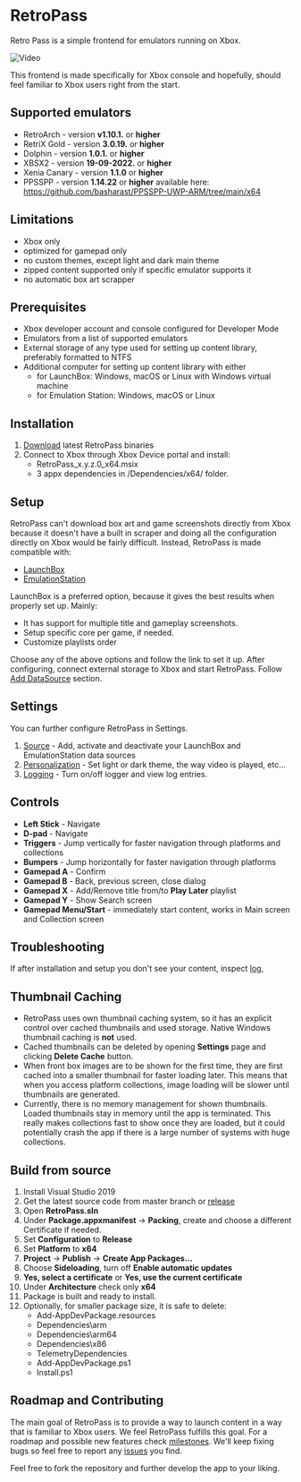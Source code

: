 # RetroPass
Retro Pass is a simple frontend for emulators running on Xbox.

![Video](/Docs/menu.gif)

This frontend is made specifically for Xbox console and hopefully, should feel familiar to Xbox users right from the start.

## Supported emulators
- RetroArch - version **v1.10.1.** or **higher**
- RetriX Gold - version **3.0.19.** or **higher**
- Dolphin - version **1.0.1.** or **higher**
- XBSX2 - version **19-09-2022.** or **higher**
- Xenia Canary - version **1.1.0** or **higher**
- PPSSPP - version **1.14.22** or **higher** available here:
  <br> https://github.com/basharast/PPSSPP-UWP-ARM/tree/main/x64

## Limitations
- Xbox only
- optimized for gamepad only
- no custom themes, except light and dark main theme
- zipped content supported only if specific emulator supports it
- no automatic box art scrapper
  
## Prerequisites

- Xbox developer account and console configured for Developer Mode
- Emulators from a list of supported emulators
- External storage of any type used for setting up content library, preferably formatted to NTFS
- Additional computer for setting up content library with either
	* for LaunchBox: Windows, macOS or Linux with Windows virtual machine
	* for Emulation Station: Windows, macOS or Linux


## Installation

 1. [Download](../../releases/) latest RetroPass binaries
 2. Connect to Xbox through Xbox Device portal and install:
	- RetroPass_x.y.z.0_x64.msix
	- 3 appx dependencies in /Dependencies/x64/ folder. 

## Setup

RetroPass can't download box art and game screenshots directly from Xbox because it doesn't have a built in scraper and doing all the configuration directly on Xbox would be fairly difficult. Instead, RetroPass is made compatible with:

- [LaunchBox](/Docs/SetupLaunchBox.md)
- [EmulationStation](/Docs/SetupEmulationStation.md)

LaunchBox is a preferred option, because it gives the best results when properly set up. Mainly:
- It has support for multiple title and gameplay screenshots. 
- Setup specific core per game, if needed.
- Customize playlists order

Choose any of the above options and follow the link to set it up. After configuring, connect external storage to Xbox and start RetroPass. Follow [Add DataSource](/Docs/SettingsDataSources.md) section.

## Settings
You can further configure RetroPass in Settings.

1. [Source](/Docs/SettingsDataSources.md) - Add, activate and deactivate your LaunchBox and EmulationStation data sources
2. [Personalization](/Docs/SettingsPersonalization.md) - Set light or dark theme, the way video is played, etc...
3. [Logging](/Docs/SettingsLogging.md) - Turn on/off logger and view log entries.

## Controls
- **Left Stick** - Navigate
- **D-pad** - Navigate
- **Triggers** - Jump vertically for faster navigation through platforms and collections
- **Bumpers** - Jump horizontally for faster navigation through platforms
- **Gamepad A** - Confirm
- **Gamepad B** - Back, previous screen, close dialog
- **Gamepad X** - Add/Remove title from/to **Play Later** playlist
- **Gamepad Y** - Show Search screen
- **Gamepad Menu/Start** - immediately start content, works in Main screen and Collection screen

## Troubleshooting

If after installation and setup you don't see your content, inspect [log](/Docs/SettingsLogging.md),


## Thumbnail Caching

- RetroPass uses own thumbnail caching system, so it has an explicit control over cached thumbnails and used storage. Native Windows thumbnail caching is **not** used.
- Cached thumbnails can be deleted by opening **Settings** page and clicking **Delete Cache** button.
- When front box images are to be shown for the first time, they are first cached into a smaller thumbnail for faster loading later. This means that when you access platform collections, image loading will be slower until thumbnails are generated.
- Currently, there is no memory management for shown thumbnails. Loaded thumbnails stay in memory until the app is terminated. This really makes collections fast to show once they are loaded, but it could potentially crash the app if there is a large number of systems with huge collections.


## Build from source

1. Install Visual Studio 2019
2. Get the latest source code from master branch or [release](../../releases/)
3. Open **RetroPass.sln**
4. Under **Package.appxmanifest** -> **Packing**, create and choose a different Certificate if needed.
5. Set **Configuration** to **Release**
6. Set **Platform** to **x64**
7. **Project** -> **Publish** -> **Create App Packages...**
8. Choose **Sideloading**, turn off **Enable automatic updates**
9. **Yes, select a certificate** or **Yes, use the current certificate**
10. Under **Architecture** check only **x64**
11. Package is built and ready to install.
12. Optionally, for smaller package size, it is safe to delete:
	- Add-AppDevPackage.resources
	- Dependencies\arm
	- Dependencies\arm64
	- Dependencies\x86
	- TelemetryDependencies
	- Add-AppDevPackage.ps1
	- Install.ps1

## Roadmap and Contributing

The main goal of RetroPass is to provide a way to launch content in a way that is familiar to Xbox users. We feel RetroPass fulfills this goal. For a roadmap and possible new features check [milestones](../../milestones). We'll keep fixing bugs so feel free to report any [issues](../../issues) you find.

Feel free to fork the repository and further develop the app to your liking.

